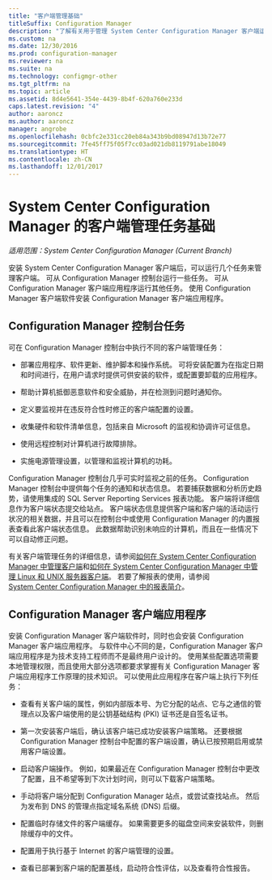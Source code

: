 ```yaml
---
title: "客户端管理基础"
titleSuffix: Configuration Manager
description: "了解有关用于管理 System Center Configuration Manager 客户端运行的任务的详细信息。"
ms.custom: na
ms.date: 12/30/2016
ms.prod: configuration-manager
ms.reviewer: na
ms.suite: na
ms.technology: configmgr-other
ms.tgt_pltfrm: na
ms.topic: article
ms.assetid: 8d4e5641-354e-4439-8b4f-620a760e233d
caps.latest.revision: "4"
author: aaroncz
ms.author: aaroncz
manager: angrobe
ms.openlocfilehash: 0cbfc2e331cc20eb84a343b9bd08947d13b72e77
ms.sourcegitcommit: 7fe45ff75f05f7cc03ad021db8119791abe18049
ms.translationtype: HT
ms.contentlocale: zh-CN
ms.lasthandoff: 12/01/2017
---
```

# <a name="fundamentals-of-client-management-tasks-for-system-center-configuration-manager"></a>System Center Configuration Manager 的客户端管理任务基础

*适用范围：System Center Configuration Manager (Current Branch)*

安装 System Center Configuration Manager 客户端后，可以运行几个任务来管理客户端。  可从 Configuration Manager 控制台运行一些任务。 可从 Configuration Manager 客户端应用程序运行其他任务。 使用 Configuration Manager 客户端软件安装 Configuration Manager 客户端应用程序。

## <a name="configuration-manager-console-tasks"></a>Configuration Manager 控制台任务
 可在 Configuration Manager 控制台中执行不同的客户端管理任务：  

-   部署应用程序、软件更新、维护脚本和操作系统。 可将安装配置为在指定日期和时间进行，在用户请求时提供可供安装的软件，或配置要卸载的应用程序。  

-   帮助计算机抵御恶意软件和安全威胁，并在检测到问题时通知你。  

-   定义要监视并在违反符合性时修正的客户端配置的设置。  

-   收集硬件和软件清单信息，包括来自 Microsoft 的监视和协调许可证信息。  

-   使用远程控制对计算机进行故障排除。  

-   实施电源管理设置，以管理和监视计算机的功耗。  

Configuration Manager 控制台几乎可实时监视之前的任务。 Configuration Manager 控制台中提供每个任务的通知和状态信息。 若要捕获数据和分析历史趋势，请使用集成的 SQL Server Reporting Services 报表功能。 客户端将详细信息作为客户端状态提交给站点。  客户端状态信息提供客户端和客户端的活动运行状况的相关数据，并且可以在控制台中或使用 Configuration Manager 的内置报表查看此客户端状态信息。 此数据帮助识别未响应的计算机，而且在一些情况下可以自动修正问题。  

 有关客户端管理任务的详细信息，请参阅[如何在 System Center Configuration Manager 中管理客户端](../../core/clients/manage/manage-clients.md)和[如何在 System Center Configuration Manager 中管理 Linux 和 UNIX 服务器客户端](../../core/clients/manage/manage-clients-for-linux-and-unix-servers.md)。 若要了解报表的使用，请参阅   
            [System Center Configuration Manager 中的报表简介](../../core/servers/manage/introduction-to-reporting.md)。  

## <a name="configuration-manager-client-application"></a>Configuration Manager 客户端应用程序  
 安装 Configuration Manager 客户端软件时，同时也会安装 Configuration Manager 客户端应用程序。 与软件中心不同的是，Configuration Manager 客户端应用程序是为技术支持工程师而不是最终用户设计的。 使用某些配置选项需要本地管理权限，而且使用大部分选项都要求掌握有关 Configuration Manager 客户端应用程序工作原理的技术知识。 可以使用此应用程序在客户端上执行下列任务：  

-   查看有关客户端的属性，例如内部版本号、为它分配的站点、它与之通信的管理点以及客户端使用的是公钥基础结构 (PKI) 证书还是自签名证书。  

-   第一次安装客户端后，确认该客户端已成功安装客户端策略。 还要根据 Configuration Manager 控制台中配置的客户端设置，确认已按预期启用或禁用客户端设置。  

-   启动客户端操作。 例如，如果最近在 Configuration Manager 控制台中更改了配置，且不希望等到下次计划时间，则可以下载客户端策略。  

-   手动将客户端分配到 Configuration Manager 站点，或尝试查找站点。 然后为发布到 DNS 的管理点指定域名系统 (DNS) 后缀。  

-   配置临时存储文件的客户端缓存。 如果需要更多的磁盘空间来安装软件，则删除缓存中的文件。  

-   配置用于执行基于 Internet 的客户端管理的设置。  

-   查看已部署到客户端的配置基线，启动符合性评估，以及查看符合性报告。  
